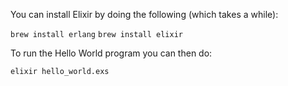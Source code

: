 You can install Elixir by doing the following (which takes a while):

`brew install erlang`
`brew install elixir`

To run the Hello World program you can then do:

`elixir hello_world.exs`
